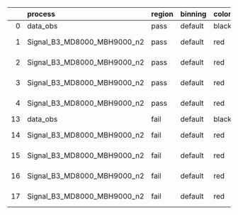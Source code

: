 |    | process                     | region   | binning   | color   | process_type   |   scale | variation   | source_filename                                                      | source_histname    | alias                       | title     |   combine_idx |     lnN |   shapes | syst_type   | direction   | variation_alias   |
|---:|:----------------------------|:---------|:----------|:--------|:---------------|--------:|:------------|:---------------------------------------------------------------------|:-------------------|:----------------------------|:----------|--------------:|--------:|---------:|:------------|:------------|:------------------|
|  0 | data_obs                    | pass     | default   | black   | DATA           |       1 | nominal     | ./histograms_for_2DAlphabet_v18//BH_Data.root                        | hpass              | Data                        | Data      |           nan | nan     |      nan | nan         | nan         | nan               |
|  1 | Signal_B3_MD8000_MBH9000_n2 | pass     | default   | red     | SIGNAL         |       1 | lumi        | ./histograms_for_2DAlphabet_v18//BH_Signal_B3_MD8000_MBH9000_n2.root | hpass              | Signal_B3_MD8000_MBH9000_n2 | BH signal |           nan |   1.016 |      nan | lnN         | nan         | nan               |
|  2 | Signal_B3_MD8000_MBH9000_n2 | pass     | default   | red     | SIGNAL         |       1 | SVM         | ./histograms_for_2DAlphabet_v18//BH_Signal_B3_MD8000_MBH9000_n2.root | hpass_SVMsyst_up   | Signal_B3_MD8000_MBH9000_n2 | BH signal |           nan | nan     |        1 | shapes      | Up          | SVMsyst           |
|  3 | Signal_B3_MD8000_MBH9000_n2 | pass     | default   | red     | SIGNAL         |       1 | SVM         | ./histograms_for_2DAlphabet_v18//BH_Signal_B3_MD8000_MBH9000_n2.root | hpass_SVMsyst_down | Signal_B3_MD8000_MBH9000_n2 | BH signal |           nan | nan     |        1 | shapes      | Down        | SVMsyst           |
|  4 | Signal_B3_MD8000_MBH9000_n2 | pass     | default   | red     | SIGNAL         |       1 | nominal     | ./histograms_for_2DAlphabet_v18//BH_Signal_B3_MD8000_MBH9000_n2.root | hpass              | Signal_B3_MD8000_MBH9000_n2 | BH signal |           nan | nan     |      nan | nan         | nan         | nan               |
| 13 | data_obs                    | fail     | default   | black   | DATA           |       1 | nominal     | ./histograms_for_2DAlphabet_v18//BH_Data.root                        | hfail              | Data                        | Data      |           nan | nan     |      nan | nan         | nan         | nan               |
| 14 | Signal_B3_MD8000_MBH9000_n2 | fail     | default   | red     | SIGNAL         |       1 | lumi        | ./histograms_for_2DAlphabet_v18//BH_Signal_B3_MD8000_MBH9000_n2.root | hfail              | Signal_B3_MD8000_MBH9000_n2 | BH signal |           nan |   1.016 |      nan | lnN         | nan         | nan               |
| 15 | Signal_B3_MD8000_MBH9000_n2 | fail     | default   | red     | SIGNAL         |       1 | SVM         | ./histograms_for_2DAlphabet_v18//BH_Signal_B3_MD8000_MBH9000_n2.root | hfail_SVMsyst_up   | Signal_B3_MD8000_MBH9000_n2 | BH signal |           nan | nan     |        1 | shapes      | Up          | SVMsyst           |
| 16 | Signal_B3_MD8000_MBH9000_n2 | fail     | default   | red     | SIGNAL         |       1 | SVM         | ./histograms_for_2DAlphabet_v18//BH_Signal_B3_MD8000_MBH9000_n2.root | hfail_SVMsyst_down | Signal_B3_MD8000_MBH9000_n2 | BH signal |           nan | nan     |        1 | shapes      | Down        | SVMsyst           |
| 17 | Signal_B3_MD8000_MBH9000_n2 | fail     | default   | red     | SIGNAL         |       1 | nominal     | ./histograms_for_2DAlphabet_v18//BH_Signal_B3_MD8000_MBH9000_n2.root | hfail              | Signal_B3_MD8000_MBH9000_n2 | BH signal |           nan | nan     |      nan | nan         | nan         | nan               |